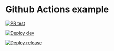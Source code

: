 # Github Actions example

[![PR test](https://github.com/NicolasMassart/action-example/actions/workflows/pr.yml/badge.svg)](https://github.com/NicolasMassart/action-example/actions/workflows/pr.yml)

[![Deploy dev](https://github.com/NicolasMassart/action-example/actions/workflows/dev.yml/badge.svg?branch=main)](https://github.com/NicolasMassart/action-example/actions/workflows/dev.yml)

[![Deploy release](https://github.com/NicolasMassart/action-example/actions/workflows/prod.yml/badge.svg?branch=PR1)](https://github.com/NicolasMassart/action-example/actions/workflows/prod.yml)

